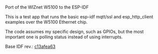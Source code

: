 Port of the WIZnet W5100 to the ESP-IDF

This is a test app that runs the basic esp-idf
mqtt/ssl and esp_http_client examples over the
W5100 Ethernet chip.

The code assumes my specific design, such as
GPIOs, but the most important one is polling
status instead of using interrupts.

Base IDF rev.: [c13afea63](https://github.com/espressif/esp-idf/tree/c13afea635adec735435961270d0894ff46eef85)

